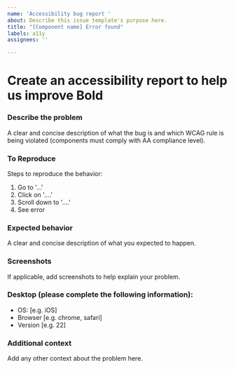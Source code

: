 ```yaml
---
name: 'Accessibility bug report '
about: Describe this issue template's purpose here.
title: "[Component name] Error found"
labels: a11y
assignees: ''

---
```


# Create an accessibility report to help us improve Bold

### **Describe the problem**
A clear and concise description of what the bug is and which WCAG rule is being violated (components must comply with AA compliance level).
 
### **To Reproduce**
Steps to reproduce the behavior:
1. Go to '...'
2. Click on '....'
3. Scroll down to '....'
4. See error
 
### **Expected behavior**
A clear and concise description of what you expected to happen.
 
### **Screenshots**
If applicable, add screenshots to help explain your problem.
 
### **Desktop (please complete the following information):**
 - OS: [e.g. iOS]
 - Browser [e.g. chrome, safari]
 - Version [e.g. 22]
 
### **Additional context**
Add any other context about the problem here.
